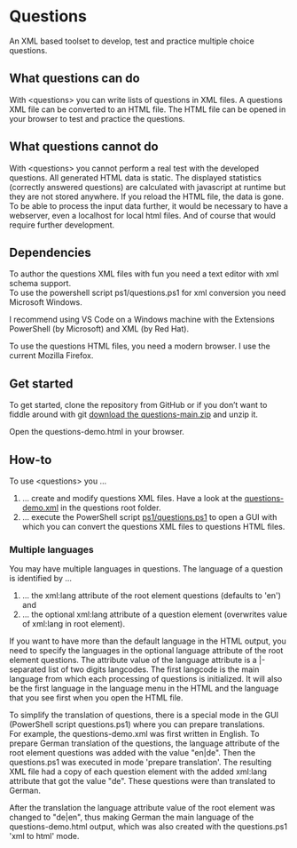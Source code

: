 # Questions

An XML based toolset to develop, test and practice multiple choice questions.

## What questions can do

With &lt;questions&gt; you can write lists of questions in XML files.
A questions XML file can be converted to an HTML file.
The HTML file can be opened in your browser to test and practice the questions.

## What questions cannot do

With &lt;questions&gt; you cannot perform a real test with the developed questions.
All generated HTML data is static. The displayed statistics (correctly answered questions) are calculated with javascript at runtime but they are not stored anywhere. If you reload the HTML file, the data is gone.
To be able to process the input data further, it would be necessary to have a webserver, even a localhost for local html files.
And of course that would require further development.

## Dependencies

To author the questions XML files with fun you need a text editor with xml schema support.\
To use the powershell script ps1/questions.ps1 for xml conversion you need Microsoft Windows.

I recommend using VS Code on a Windows machine with the Extensions PowerShell (by Microsoft) and XML (by Red Hat).

To use the questions HTML files, you need a modern browser. I use the current Mozilla Firefox.

## Get started

To get started, clone the repository from GitHub or if you don’t want to fiddle around with git [download the questions-main.zip](https://github.com/dokumediacoach/questions/archive/main.zip) and unzip it.

Open the questions-demo.html in your browser.

## How-to

To use &lt;questions&gt; you …
1. … create and modify questions XML files. Have a look at the [questions-demo.xml](https://github.com/dokumediacoach/questions/blob/main/questions-demo.xml)
in the questions root folder.
2. … execute the PowerShell script [ps1/questions.ps1](https://github.com/dokumediacoach/questions/blob/main/ps1/questions.ps1)
to open a GUI with which you can convert the questions XML files to questions HTML files.

### Multiple languages

You may have multiple languages in questions. The language of a question is identified by …
1. … the xml:lang attribute of the root element questions (defaults to 'en') and
2. … the optional xml:lang attribute of a question element (overwrites value of xml:lang in root element).

If you want to have more than the default language in the HTML output, you need to specify the languages in the optional language attribute of the root element questions. The attribute value of the language attribute is a |-separated list of two digits langcodes. The first langcode is the main language from which each processing of questions is initialized. It will also be the first language in the language menu in the HTML and the language that you see first when you open the HTML file.

To simplify the translation of questions, there is a special mode in the GUI (PowerShell script questions.ps1) where you can prepare translations.\
For example, the questions-demo.xml was first written in English. To prepare German translation of the questions, the language attribute of the root element questions was added with the value "en|de". Then the questions.ps1 was executed in mode 'prepare translation'. The resulting XML file had a copy of each question element with the added xml:lang attribute that got the value "de". These questions were than translated to German.

After the translation the language attribute value of the root element was changed to "de|en", thus making German the main language of the questions-demo.html output, which was also created with the questions.ps1 'xml to html' mode.